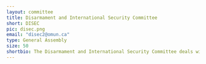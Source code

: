 ```yaml
---
layout: committee
title: Disarmament and International Security Committee
short: DISEC
pic: disec.png
email: "disec2@omun.ca"
type: General Assembly
size: 50
shortbio: The Disarmament and International Security Committee deals with disarmament, global challenges and threats to peace that affect the international community and seeks out solutions to the challenges in the international security regime.
---
```

